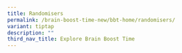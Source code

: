 ```yaml
---
title: Randomisers
permalink: /brain-boost-time-new/bbt-home/randomisers/
variant: tiptap
description: ""
third_nav_title: Explore Brain Boost Time
---
```

